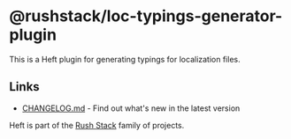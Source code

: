 # @rushstack/loc-typings-generator-plugin

This is a Heft plugin for generating typings for localization files.

## Links

- [CHANGELOG.md](
  https://github.com/microsoft/rushstack/blob/main/heft-plugins/loc-typings-generator-plugin/CHANGELOG.md) - Find
  out what's new in the latest version

Heft is part of the [Rush Stack](https://rushstack.io/) family of projects.
